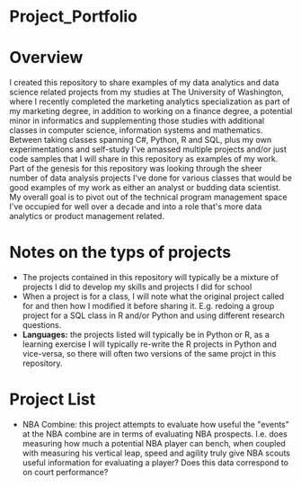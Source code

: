 # Project_Portfolio

# Overview

I created this repository to share examples of my data analytics and data science related projects from my studies at The University of Washington, where I recently completed the marketing analytics specialization as part of my marketing degree, in addition to working on a finance degree, a potential minor in informatics and supplementing those studies with additional classes in computer science, information systems and mathematics. Between taking classes spanning C#, Python, R and SQL, plus my own experimentations and self-study I've amassed multiple projects and/or just code samples that I will share in this repository as examples of my work. Part of the genesis for this repository was looking through the sheer number of data analysis projects I've done for various classes that would be good examples of my work as either an analyst or budding data scientist. My overall goal is to pivot out of the technical program management space I've occupied for well over a decade and into a role that's more data analytics or product management related.


# Notes on the typs of projects

* The projects contained in this repository will typically be a mixture of projects I did to develop my skills and projects I did for school
* When a project is for a class, I will note what the original project called for and then how I modified it before sharing it. E.g. redoing a group project for a SQL class in R and/or Python and using different research questions.
* **Languages:** the projects listed will typically be in Python or R, as a learning exercise I will typically re-write the R projects in Python and vice-versa, so there will often two versions of the same projct in this repository.  


# Project List

* NBA Combine: this project attempts to evaluate how useful the "events" at the NBA combine are in terms of evaluating NBA prospects. I.e. does measuring how much a potential NBA player can bench, when coupled with measuring his vertical leap, speed and agility truly give NBA scouts useful information for evaluating a player? Does this data correspond to on court performance? 